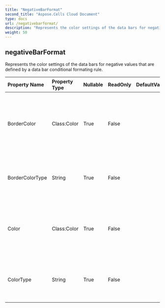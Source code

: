```yaml
---
title: "NegativeBarFormat"
second_title: "Aspose.Cells Cloud Document"
type: docs
url: /negativebarformat/
description: "Represents the color settings of the data bars for negative values that are   defined by a data bar conditional formating rule.            "
weight: 50
---
```


## **negativeBarFormat**

Represents the color settings of the data bars for negative values that are   defined by a data bar conditional formating rule.             

| Property Name | Property Type | Nullable |  ReadOnly | DefaultValue | Description | 
| :- | :- | :- |:- |  :- | :- |
| BorderColor | Class:Color | True |  False |  | Gets or sets a FormatColor object that you can use to specify the border color for negative data bars.  |  
| BorderColorType | String | True |  False |  | Gets whether to use the same border color as positive data bars.  |  
| Color | Class:Color | True |  False |  | Gets or sets a FormatColor object that you can use to specify the fill color for negative data bars.  |  
| ColorType | String | True |  False |  | Gets or sets whether to use the same fill color as positive data bars.  |  

